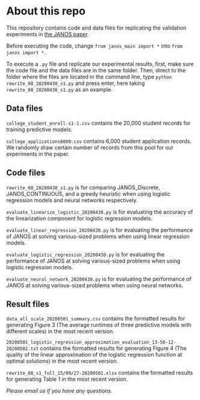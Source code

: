 # About this repo
This repository contains code and data files for replicating the validation experiments in [the JANOS paper](https://arxiv.org/abs/1911.09461).

Before executing the code, change `from janos_main import *` into `from janos import *`.

To execute a `.py` file and replicate our experimental results, first, make sure the code file and the data files are in the same folder. Then, direct to the folder where the files are located in the command line, type `python rewrite_08_20200430_s1.py` and press enter, here taking `rewrite_08_20200430_s1.py` as an example.

## Data files
`college_student_enroll-s1-1.csv` contains the 20,000 student records for training predictive models.

`college_applications6000.csv` contains 6,000 student application records. We randomly draw certain number of records from this pool for our experiments in the paper.


## Code files

`rewrite_08_20200430_s1.py` is for comparing JANOS_Discrete, JANOS_CONTINUOUS, and a greedy heuristic when using logistic regression models and neural networks respectively.

`evaluate_linearize_logistic_20200430.py` is for evaluating the accuracy of the linearization component for logistic regression models.

`evaluate_linear_regression_20200430.py` is for evaluating the performance of JANOS at solving various-sized problems when using linear regression models.

`evaluate_logistic_regression_20200430.py` is for evaluating the performance of JANOS at solving various-sized problems when using logistic regression models.

`evaluate_neural_network_20200430.py` is for evaluating the performance of JANOS at solving various-sized problems when using neural networks.

## Result files

`data_all_scale_20200501_summary.csv` contains the formatted results for generating Figure 3 (The average runtimes of three predictive models with different scales) in the most recent version.

`20200501_logistic_regression_approximation_evaluation_13-56-12-20200502.txt` contains the formatted results for generating Figure 4 (The quality of the linear approximation of the logistic regression function at optimal solutions) in the most recent version.

`rewrite_08_s1_full_15/09/27-20200501.xlsx` contains the formatted results for generating Table 1 in the most recent version.




_Please email us if you have any questions._

